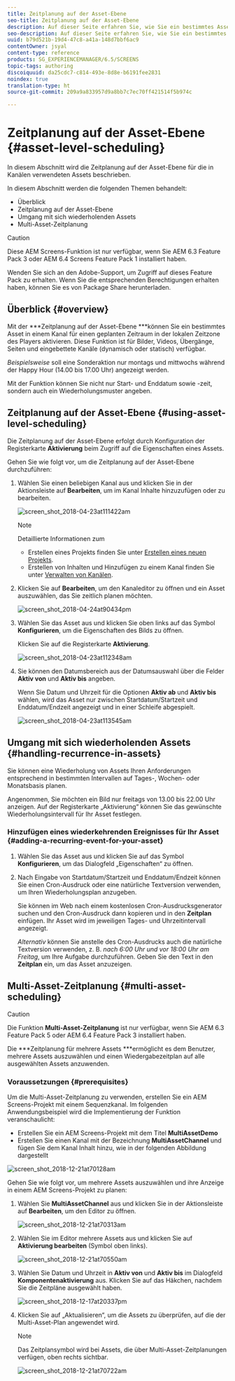 ```yaml
---
title: Zeitplanung auf der Asset-Ebene
seo-title: Zeitplanung auf der Asset-Ebene
description: Auf dieser Seite erfahren Sie, wie Sie ein bestimmtes Asset in einem Kanal für einen geplanten Zeitraum in der lokalen Zeitzone des Players aktivieren können.
seo-description: Auf dieser Seite erfahren Sie, wie Sie ein bestimmtes Asset in einem Kanal für einen geplanten Zeitraum in der lokalen Zeitzone des Players aktivieren können.
uuid: b79d521b-19d4-47c8-a41a-148d7bbf6ac9
contentOwner: jsyal
content-type: reference
products: SG_EXPERIENCEMANAGER/6.5/SCREENS
topic-tags: authoring
discoiquuid: da25cdc7-c814-493e-8d8e-b6191fee2831
noindex: true
translation-type: ht
source-git-commit: 209a9a833957d9a8bb7c7ec70ff421514f5b974c

---
```



# Zeitplanung auf der Asset-Ebene {#asset-level-scheduling}

In diesem Abschnitt wird die Zeitplanung auf der Asset-Ebene für die in Kanälen verwendeten Assets beschrieben.

In diesem Abschnitt werden die folgenden Themen behandelt:

* Überblick
* Zeitplanung auf der Asset-Ebene
* Umgang mit sich wiederholenden Assets
* Multi-Asset-Zeitplanung


>[!CAUTION]
>
>Diese AEM Screens-Funktion ist nur verfügbar, wenn Sie AEM 6.3 Feature Pack 3 oder AEM 6.4 Screens Feature Pack 1 installiert haben.
>
>Wenden Sie sich an den Adobe-Support, um Zugriff auf dieses Feature Pack zu erhalten. Wenn Sie die entsprechenden Berechtigungen erhalten haben, können Sie es von Package Share herunterladen.

## Überblick {#overview}

Mit der ***Zeitplanung auf der Asset-Ebene ***können Sie ein bestimmtes Asset in einem Kanal für einen geplanten Zeitraum in der lokalen Zeitzone des Players aktivieren. Diese Funktion ist für Bilder, Videos, Übergänge, Seiten und eingebettete Kanäle (dynamisch oder statisch) verfügbar.

*Beispielsweise* soll eine Sonderaktion nur montags und mittwochs während der Happy Hour (14.00 bis 17.00 Uhr) angezeigt werden.

Mit der Funktion können Sie nicht nur Start- und Enddatum sowie -zeit, sondern auch ein Wiederholungsmuster angeben.

## Zeitplanung auf der Asset-Ebene {#using-asset-level-scheduling}

Die Zeitplanung auf der Asset-Ebene erfolgt durch Konfiguration der Registerkarte **Aktivierung** beim Zugriff auf die Eigenschaften eines Assets.

Gehen Sie wie folgt vor, um die Zeitplanung auf der Asset-Ebene durchzuführen:

1. Wählen Sie einen beliebigen Kanal aus und klicken Sie in der Aktionsleiste auf **Bearbeiten**, um im Kanal Inhalte hinzuzufügen oder zu bearbeiten.

   ![screen_shot_2018-04-23at111422am](assets/screen_shot_2018-04-23at111422am.png)

   >[!NOTE]
   >
   >Detaillierte Informationen zum
   >
   >* Erstellen eines Projekts finden Sie unter [Erstellen eines neuen Projekts](creating-a-screens-project.md).
   >* Erstellen von Inhalten und Hinzufügen zu einem Kanal finden Sie unter [Verwalten von Kanälen](managing-channels.md).


1. Klicken Sie auf **Bearbeiten**, um den Kanaleditor zu öffnen und ein Asset auszuwählen, das Sie zeitlich planen möchten.

   ![screen_shot_2018-04-24at90434pm](assets/screen_shot_2018-04-24at90434pm.png)

1. Wählen Sie das Asset aus und klicken Sie oben links auf das Symbol **Konfigurieren**, um die Eigenschaften des Bilds zu öffnen.

   Klicken Sie auf die Registerkarte **Aktivierung**.

   ![screen_shot_2018-04-23at112348am](assets/screen_shot_2018-04-23at112348am.png)

1. Sie können den Datumsbereich aus der Datumsauswahl über die Felder **Aktiv von** und **Aktiv bis** angeben.

   Wenn Sie Datum und Uhrzeit für die Optionen **Aktiv ab** und **Aktiv bis** wählen, wird das Asset nur zwischen Startdatum/Startzeit und Enddatum/Endzeit angezeigt und in einer Schleife abgespielt.

   ![screen_shot_2018-04-23at113545am](assets/screen_shot_2018-04-23at113545am.png)

## Umgang mit sich wiederholenden Assets {#handling-recurrence-in-assets}

Sie können eine Wiederholung von Assets Ihren Anforderungen entsprechend in bestimmten Intervallen auf Tages-, Wochen- oder Monatsbasis planen.

Angenommen, Sie möchten ein Bild nur freitags von 13.00 bis 22.00 Uhr anzeigen. Auf der Registerkarte „Aktivierung“ können Sie das gewünschte Wiederholungsintervall für Ihr Asset festlegen.

### Hinzufügen eines wiederkehrenden Ereignisses für Ihr Asset {#adding-a-recurring-event-for-your-asset}

1. Wählen Sie das Asset aus und klicken Sie auf das Symbol **Konfigurieren**, um das Dialogfeld „Eigenschaften“ zu öffnen.
1. Nach Eingabe von Startdatum/Startzeit und Enddatum/Endzeit können Sie einen Cron-Ausdruck oder eine natürliche Textversion verwenden, um Ihren Wiederholungsplan anzugeben.

   Sie können im Web nach einem kostenlosen Cron-Ausdrucksgenerator suchen und den Cron-Ausdruck dann kopieren und in den **Zeitplan** einfügen. Ihr Asset wird im jeweiligen Tages- und Uhrzeitintervall angezeigt.

   *Alternativ* können Sie anstelle des Cron-Ausdrucks auch die natürliche Textversion verwenden, z. B. *nach 6:00 Uhr und vor 18:00 Uhr am Freitag*, um Ihre Aufgabe durchzuführen. Geben Sie den Text in den **Zeitplan** ein, um das Asset anzuzeigen.

## Multi-Asset-Zeitplanung {#multi-asset-scheduling}

>[!CAUTION]
>
>Die Funktion **Multi-Asset-Zeitplanung** ist nur verfügbar, wenn Sie AEM 6.3 Feature Pack 5 oder AEM 6.4 Feature Pack 3 installiert haben.

Die ***Zeitplanung für mehrere Assets ***ermöglicht es dem Benutzer, mehrere Assets auszuwählen und einen Wiedergabezeitplan auf alle ausgewählten Assets anzuwenden.

### Voraussetzungen {#prerequisites}

Um die Multi-Asset-Zeitplanung zu verwenden, erstellen Sie ein AEM Screens-Projekt mit einem Sequenzkanal. Im folgenden Anwendungsbeispiel wird die Implementierung der Funktion veranschaulicht:

* Erstellen Sie ein AEM Screens-Projekt mit dem Titel **MultiAssetDemo**
* Erstellen Sie einen Kanal mit der Bezeichnung **MultiAssetChannel** und fügen Sie dem Kanal Inhalt hinzu, wie in der folgenden Abbildung dargestellt

![screen_shot_2018-12-21at70128am](assets/screen_shot_2018-12-21at70128am.png)

Gehen Sie wie folgt vor, um mehrere Assets auszuwählen und ihre Anzeige in einem AEM Screens-Projekt zu planen:

1. Wählen Sie **MultiAssetChannel** aus und klicken Sie in der Aktionsleiste auf **Bearbeiten**, um den Editor zu öffnen.

   ![screen_shot_2018-12-21at70313am](assets/screen_shot_2018-12-21at70313am.png)

1. Wählen Sie im Editor mehrere Assets aus und klicken Sie auf **Aktivierung bearbeiten** (Symbol oben links).

   ![screen_shot_2018-12-21at70550am](assets/screen_shot_2018-12-21at70550am.png)

1. Wählen Sie Datum und Uhrzeit in **Aktiv von** und **Aktiv bis** im Dialogfeld **Komponentenaktivierung** aus. Klicken Sie auf das Häkchen, nachdem Sie die Zeitpläne ausgewählt haben.

   ![screen_shot_2018-12-17at20337pm](assets/screen_shot_2018-12-17at20337pm.png)

1. Klicken Sie auf „Aktualisieren“, um die Assets zu überprüfen, auf die der Multi-Asset-Plan angewendet wird.

   >[!NOTE]
   >
   >Das Zeitplansymbol wird bei Assets, die über Multi-Asset-Zeitplanungen verfügen, oben rechts sichtbar.

   ![screen_shot_2018-12-21at70722am](assets/screen_shot_2018-12-21at70722am.png)

